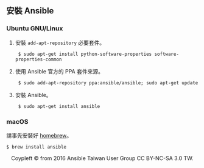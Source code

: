 ## 安裝 Ansible

### Ubuntu GNU/Linux

1. 安裝 `add-apt-repository` 必要套件。

        $ sudo apt-get install python-software-properties software-properties-common
    
2. 使用 Ansible 官方的 PPA 套件來源。

        $ sudo add-apt-repository ppa:ansible/ansible; sudo apt-get update
    
3. 安裝 Ansible。    
    
        $ sudo apt-get install ansible

### macOS

請事先安裝好 [homebrew](http://brew.sh/index_zh-tw.html)。

    $ brew install ansible

<div style="text-align: center;">
Coypleft © from 2016 Ansible Taiwan User Group CC BY-NC-SA 3.0 TW.
</div>


